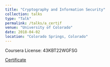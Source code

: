 ```yaml
---
title: "Cryptography and Information Security"
collection: talks
type: "Talk"
permalink: /talks/a_certif
venue: "University of Colorado"
date: 2018-04-02
location: "Colorado Springs, Colorado"
---
```


Coursera License: 43KBT22WGFSG

[Certificate](https://www.coursera.org/account/accomplishments/verify/43KBT22WGFSG)
